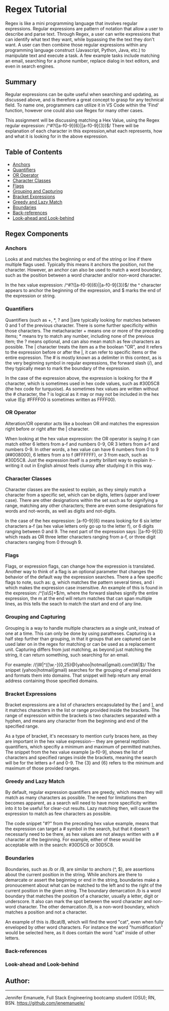 # Regex Tutorial

Regex is like a mini programming language that involves regular expressions.  Regular expressions are pattern of notation that allow a user to describe and parse text.  Through Regex, a user can write expressions that can identify what text they want, while bypassing the the text they don't want.  A user can then combine those regular expressions within any programming language construct (Javascript, Python, Java, etc.) to manipulate text and execute a task.  A few example tasks include matching an email, searching for a phone number, replace dialog in text editors, and even in search engines.

## Summary
Regular expressions can be quite useful when searching and updating, as discussed above, and is therefore a great concept to grasp for any technical field.  To name one, programmers can utilize it in VS Code within the 'Find' function, however one could also use Regex for many other cases.

This assignment will be discussing matching a Hex Value, using the Regex regular expression: 
/^#?([a-f0-9]{6}|[a-f0-9]{3})$/
There will be explanation of each character in this expression,what each represents, how and what it is looking for in the above expression.  


## Table of Contents

- [Anchors](#anchors)
- [Quantifiers](#quantifiers)
- [OR Operator](#or-operator)
- [Character Classes](#character-classes)
- [Flags](#flags)
- [Grouping and Capturing](#grouping-and-capturing)
- [Bracket Expressions](#bracket-expressions)
- [Greedy and Lazy Match](#greedy-and-lazy-match)
- [Boundaries](#boundaries)
- [Back-references](#back-references)
- [Look-ahead and Look-behind](#look-ahead-and-look-behind)

## Regex Components

### Anchors
Looks at and matches the beginning or end of the string or line if there multiple flags used.  Typically this means it anchors the position, not the character.  However, an anchor can also be used to match a word boundary, such as the position between a word character and/or non-word character.

In the hex value expression: /^#?([a-f0-9]{6}|[a-f0-9]{3})$/ the ^ character appears to anchor the beginning of the expression, and $ marks the end of the expression or string.

### Quantifiers

Quantifiers (such as +, *, ? and |)are typically looking for matches between 0 and 1 of the previous character. There is some further specificity within those characters. The metacharacter + means one or more of the preceding items; * means try to match any number, including none of the previous item; the ? means optional, and can also mean match as few characters as possible. The | character treats the item as a the boolean "OR", and it refers to the expression before or after the |, it can refer to specific items or the entire expression.  The # is mostly known as a delimiter in this context, as is the very beginning symbol in regular expressions, the forward slash (/), and they typically mean to mark the boundary of the expression.  

In the case of the expression above, the expression is looking for the # character, which is sometimes used in hex code values, such as #30D5C8 (the hex code for turquoise).  As sometimes hex values are written without the # character, the ? is logical as it may or may not be included in the hex value (Eg: #FFFF00  is sometimes written as FFFF00).

### OR Operator
Alteration/OR operator acts like a boolean OR and matches the expression right before or right after the | character. 

When looking at the hex value expression: the OR operator is saying it can match either 6 letters from a-f and numbers 0-9, OR 3 letters from a-f and numbers 0-9.  In other words, a hex value can have 6 numbers from 0 to 9 (##008000), 6 letters from a to f (#FFFFFF), or 3 from each, such as #30D5C8. Just the expression itself is a  pretty brillant way to explain it--writing it out in English almost feels clumsy after studying it in this way.

### Character Classes

Character classes are the easiest to explain, as they simply match a character from a specific set, which can be digits, letters (upper and lower case).  There are other designations within the set such as for signifying a range, matching any other characters; there are even some designations for words and not-words, as well as digits and not-digits.

In the case of the hex expression: [a-f0-9]{6} means looking for 6 six letter characters a-f (as hex value letters only go up to the letter f), or 6 digits ranging between 0 and 9.  The next part of the expression says: |[a-f0-9]{3} which reads as OR three letter characters ranging from a-f, or three digit characters ranging from 0 through 9.


### Flags

Flags, or expression flags, can change how the expression is translated.  Another way to think of a flag is an optional parameter that changes the behavior of the default way the expression searches.  There a a few specific flags to note, such as:  g, which matches the pattern several times,  and i which makes the expression case insensitive.  An example of this is found in the expression: /^[\s\S]+$/m, where the forward slashes signify the entire expression, the m at the end will return matches that can span multiple lines, as this tells the seach to match the start and end of any line.

### Grouping and Capturing
 
Grouping is a way to handle multiple characters as a single unit, instead of one at a time.  This can only be done by using paratheses.  Capturing is a half step further than grouping, in that it groups that are captured can be used later on in the regex for matching or can be used as a replacement unit.  Capturing differs from just matching, as beyond just matching the string, it can return something, such searching for an email.

For example: /(\W|^)[\w.\-]{0,25}@(yahoo|hotmail|gmail)\.com(\W|$)/ 
The snippet (yahoo|hotmail|gmail) searches for the grouping of email providers and formats them into domains.  That snippet will help return any email address containing those specified domains.

### Bracket Expressions

Bracket expressions are a list of characters encapsulated by the [ and ], and it matches characters in the list or range provided inside the brackets.  The range of expression within the brackets is two characters separated with a hyphen, and means any character from the beginning and end of the specified range.

As a type of bracket, it's necessary to mention curly braces here, as they are important in the hex value expression-- they are general reptitiion quantifiers, which specifiy a minimum and maximum of permitted matches.  The snippet from the hex value example [a-f0-9], shows the list of characters and specified ranges inside the brackets, meaning the search will be for the letters a-f and 0-9.  The {3} and {6} refers to the minimum and maximum of those provided ranges.

### Greedy and Lazy Match

By default, regular expression quantifiers are greedy, which means they will match as many characters as possible.  The need for limitations then becomes apparent, as a search will need to have more specificity written into it to be useful for clear-cut results.  Lazy matching then, will cause the expression to match as few characters as possible.

The code snippet "#?" from the preceding hex value example, means that the expression can target a # symbol in the search, but that it doesn't necessarly need to be there, as hex values are not always written with a # character at the beginning.  For example, either of these would be acceptable with in the search: #30D5C8 or 30D5C8.

### Boundaries

Boundaries, such as /b  or /B, are similar to anchors (^, $), are assertions about the current position in the string.  While anchors are there to demarcate or assert the beginning or end in the string, boundaries make a pronoucement about what can be matched to the left and to the right of the current position in the given string. The boundary demarcation /b is a word boundary that matches the position of a character, usually a letter, digit or underscore.  It also can mark the spot between the word character and non-word character.  The other demarcation /B, is a non-word boundary, which matches a position and not a character.

An example of this is /Bcat/B, which will find the word "cat", even when fully enveloped  by other word characters.  For instance the word "humidification" would be selected here, as it does contain the word "cat" inside of other letters.


### Back-references

### Look-ahead and Look-behind

## Author:
******************************
Jennifer Emanuele, Full Stack Engineering bootcamp student (OSU); RN, BSN.
https://github.com/jenemanuele/
